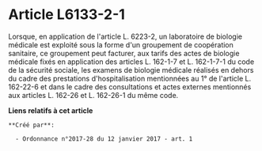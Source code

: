 # Article L6133-2-1

Lorsque, en application de l'article L. 6223-2, un laboratoire de  biologie médicale est exploité sous la forme d'un
groupement de  coopération sanitaire, ce groupement peut facturer, aux tarifs des actes  de biologie médicale fixés en
application des articles L. 162-1-7 et L.  162-1-7-1 du code de la sécurité sociale, les examens de biologie  médicale
réalisés en dehors du cadre des prestations d'hospitalisation  mentionnées au 1° de l'article L. 162-22-6 et dans le cadre
des  consultations et actes externes mentionnés aux articles L. 162-26 et L.  162-26-1 du même code.

**Liens relatifs à cet article**

	**Créé par**:

	  - Ordonnance n°2017-28 du 12 janvier 2017 - art. 1
